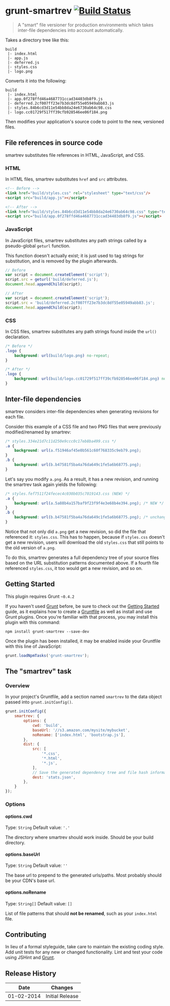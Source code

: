 # grunt-smartrev [![Build Status](https://travis-ci.org/disqus/grunt-smartrev.png?branch=master)](https://travis-ci.org/disqus/grunt-smartrev)

> A "smart" file versioner for production environments which takes inter-file dependencies into account automatically.

Takes a directory tree like this:

```
build
 |- index.html
 |- app.js
 |- deferred.js
 |- styles.css
 |- logo.png
 ```

Converts it into the following:

```
build
 |- index.html
 |- app.0f278ffd46a4687731ccad34403db8f9.js
 |- deferred.2cf007ff23e7b3dc8df55e05949abb83.js
 |- styles.84b6cd3d11e54bb8da24e6730ab64c98.css
 |- logo.cc01729f517ff39cfb928546ee06f184.png
```

Then modifies your application's source code to point to the new, versioned files.

## File references in source code

smartrev substitutes file references in HTML, JavaScript, and CSS.

### HTML

In HTML files, smartrev substitutes `href` and `src` attributes.


```html
<!-- Before -->
<link href="build/styles.css" rel="stylesheet" type="text/css"/>
<script src="build/app.js"></script>

<!-- After -->
<link href="build/styles.84b6cd3d11e54bb8da24e6730ab64c98.css" type="text/css" rel="stylesheet"/>
<script src="build/app.0f278ffd46a4687731ccad34403db8f9.js"></script>
```

### JavaScript

In JavaScript files, smartrev substitutes any path strings called by a pseudo-global `geturl` function.

This function doesn't actually exist; it is just used to tag strings for substitution, and is removed by the plugin afterwards.

```js
// Before
var script = document.createElement('script');
script.src = geturl('build/deferred.js');
document.head.appendChild(script);

// After
var script = document.createElement('script');
script.src = 'build/deferred.2cf007ff23e7b3dc8df55e05949abb83.js';
document.head.appendChild(script);
```

### CSS

In CSS files, smartrev substitutes any path strings found inside the `url()` declaration.

```css
/* Before */
.logo {
    background: url(build/logo.png) no-repeat;
}

/* After */
.logo {
    background: url(build/logo.cc01729f517ff39cfb928546ee06f184.png) no-repeat;
}
```

## Inter-file dependencies

smartrev considers inter-file dependencies when generating revisions for each file.

Consider this example of a CSS file and two PNG files that were previously modified/renamed by smartrev:

```css
/* styles.334e21d7c11d250e9ccc0c17eb8ba499.css */
.a {
    background: url(a.f51946af45e0b561c60f768335c9eb79.png);
}
.b {
    background: url(b.b47581f5ba4a76da649c1fe5a6b68775.png);
}
```

Let's say you modify `a.png`. As a result, it has a new revision, and running the smartrev task again yields the following:

```css
/* styles.fef7511f24fecec4c030b035c7019143.css (NEW) */
.a {
    background: url(a.5a88b4a157baf9f23f9f4e3e68b4e394.png); /* NEW */
}
.b {
    background: url(b.b47581f5ba4a76da649c1fe5a6b68775.png); /* unchanged */
}
```

Notice that not only did `a.png` get a new revision, so did the file that referenced it: `styles.css`. This has to happen, because if `styles.css` doesn't get a new revision, users will download the old `styles.css` that still points to the old version of `a.png`.

To do this, smartrev generates a full dependency tree of your source files based on the URL substitution patterns documented above. If a fourth file referenced `styles.css`, it too would get a new revision, and so on.

## Getting Started
This plugin requires Grunt `~0.4.2`

If you haven't used [Grunt](http://gruntjs.com/) before, be sure to check out the [Getting Started](http://gruntjs.com/getting-started) guide, as it explains how to create a [Gruntfile](http://gruntjs.com/sample-gruntfile) as well as install and use Grunt plugins. Once you're familiar with that process, you may install this plugin with this command:

```shell
npm install grunt-smartrev --save-dev
```

Once the plugin has been installed, it may be enabled inside your Gruntfile with this line of JavaScript:

```js
grunt.loadNpmTasks('grunt-smartrev');
```

## The "smartrev" task

### Overview
In your project's Gruntfile, add a section named `smartrev` to the data object passed into `grunt.initConfig()`.

```js
grunt.initConfig({
    smartrev: {
        options: {
            cwd: 'build',
            baseUrl: '//s3.amazon.com/mysite/mybucket',
            noRename: ['index.html', 'bootstrap.js'],
        },
        dist: {
            src: [
                '*.css',
                '*.html',
                '*.js',
            ],
            // Save the generated dependency tree and file hash information (optional)
            dest: 'stats.json',
        },
    }
});
```

### Options

#### options.cwd
Type: `String`
Default value: `'.'`

The directory where smartrev should work inside. Should be your build directory.

#### options.baseUrl
Type: `String`
Default value: `''`

The base url to prepend to the generated urls/paths. Most probably should be your CDN's base url.

#### options.noRename
Type: `String[]`
Default value: `[]`

List of file patterns that should **not be renamed**, such as your `index.html` file.

## Contributing
In lieu of a formal styleguide, take care to maintain the existing coding style. Add unit tests for any new or changed functionality. Lint and test your code using JSHint and [Grunt](http://gruntjs.com/).

## Release History

Date       | Changes
-----------|--------
01-02-2014 | Initial Release

